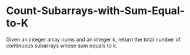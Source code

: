 # Count-Subarrays-with-Sum-Equal-to-K
Given an integer array nums and an integer k, return the total number of continuous subarrays whose sum equals to k.
